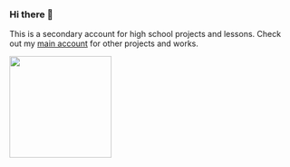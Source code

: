 ### Hi there 👋

This is a secondary account for high school projects and lessons. Check out my <a href="https://github.com/daviebatista">main account</a> for other projects and works.

 <img height="180em" src="https://github-readme-stats.vercel.app/api/top-langs/?username=daviebatista2&layout=compact&langs_count=7&theme=dracula" />

